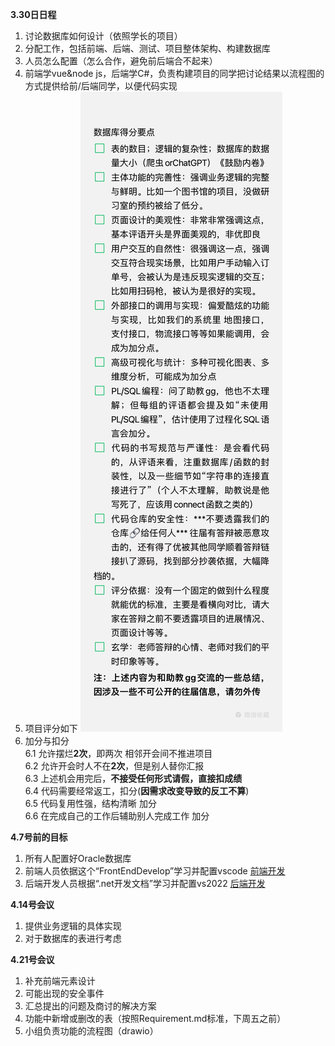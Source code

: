 **3.30日日程**
1. 讨论数据库如何设计（依照学长的项目）
2. 分配工作，包括前端、后端、测试、项目整体架构、构建数据库
3. 人员怎么配置（怎么合作，避免前后端合不起来）
4. 前端学vue&node js，后端学C#，负责构建项目的同学把讨论结果以流程图的方式提供给前/后端同学，以便代码实现
5. 项目评分如下
![项目评分](Resource/Standard.jpg)
6. 加分与扣分  
    6.1 允许摆烂**2次**，即两次 相邻开会间不推进项目  
    6.2 允许开会时人不在**2次**，但是别人替你汇报  
    6.3 上述机会用完后，**不接受任何形式请假，直接扣成绩**  
    6.4 代码需要经常返工，扣分(**因需求改变导致的反工不算**)  
    6.5 代码复用性强，结构清晰 加分  
    6.6 在完成自己的工作后辅助别人完成工作 加分

**4.7号前的目标**
1. 所有人配置好Oracle数据库
2. 前端人员依据这个“FrontEndDevelop”学习并配置vscode
[前端开发](./Resource/FrontEndDevelop.pdf)
3. 后端开发人员根据“.net开发文档”学习并配置vs2022
[后端开发](./Resource/BackendDevelop.pptx)

**4.14号会议**
1. 提供业务逻辑的具体实现
2. 对于数据库的表进行考虑

**4.21号会议**
1. 补充前端元素设计
2. 可能出现的安全事件
3. 汇总提出的问题及商讨的解决方案
4. 功能中新增或删改的表（按照Requirement.md标准，下周五之前）
5. 小组负责功能的流程图（drawio）